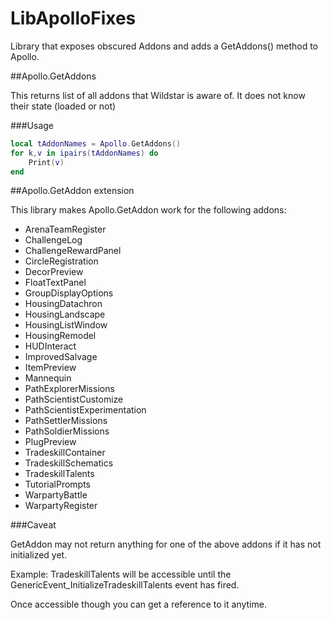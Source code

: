 LibApolloFixes
==============

Library that exposes obscured Addons and adds a GetAddons() method to Apollo.

##Apollo.GetAddons

This returns list of all addons that Wildstar is aware of.  It does not know their state (loaded or not)

###Usage
```lua
local tAddonNames = Apollo.GetAddons()
for k,v in ipairs(tAddonNames) do
    Print(v)
end
```

##Apollo.GetAddon extension

This library makes Apollo.GetAddon work for the following addons:

* ArenaTeamRegister
* ChallengeLog
* ChallengeRewardPanel
* CircleRegistration
* DecorPreview
* FloatTextPanel
* GroupDisplayOptions
* HousingDatachron
* HousingLandscape
* HousingListWindow
* HousingRemodel
* HUDInteract
* ImprovedSalvage
* ItemPreview
* Mannequin
* PathExplorerMissions
* PathScientistCustomize
* PathScientistExperimentation
* PathSettlerMissions
* PathSoldierMissions
* PlugPreview
* TradeskillContainer
* TradeskillSchematics
* TradeskillTalents
* TutorialPrompts
* WarpartyBattle
* WarpartyRegister

###Caveat

GetAddon may not return anything for one of the above addons if it has not initialized yet.

Example: TradeskillTalents will be accessible until the GenericEvent_InitializeTradeskillTalents event has fired.

Once accessible though you can get a reference to it anytime.